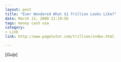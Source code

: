 ```yaml
---
layout: post
title: "Ever Wondered What $1 Trillion Looks Like?"
date: March 13, 2009 21:19:56
tags: money cash usa
category:
- Link
link: http://www.pagetutor.com/trillion/index.html

---
```


[*Gulp*]